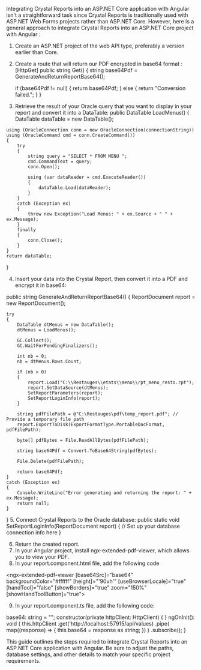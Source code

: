 Integrating Crystal Reports into an ASP.NET Core application with Angular isn't a straightforward task since Crystal Reports is traditionally used with ASP.NET Web Forms projects rather than ASP.NET Core. However, here is a general approach to integrate Crystal Reports into an ASP.NET Core project with Angular :
1.	Create an ASP.NET project of the web API type, preferably a version earlier than Core.
2.	Create a route that will return our PDF encrypted in base64 format :
[HttpGet]
public string Get()
{
    string base64Pdf = GenerateAndReturnReportBase64();

    if (base64Pdf != null)
    {
        return base64Pdf;
    }
    else
    {
        return "Conversion failed.";
    }
}
3.	 Retrieve the result of your Oracle query that you want to display in your report and convert it into a DataTable:
public DataTable LoadMenus()
{
    DataTable dataTable = new DataTable();

    using (OracleConnection conn = new OracleConnection(connectionString))
    using (OracleCommand cmd = conn.CreateCommand())
    {
        try
        {
            string query = "SELECT * FROM MENU ";
            cmd.CommandText = query;
            conn.Open();

            using (var dataReader = cmd.ExecuteReader())
            {
                dataTable.Load(dataReader);
            }
        }
        catch (Exception ex)
        {
            throw new Exception("Load Menus: " + ex.Source + " " + ex.Message);
        }
        finally
        {
            conn.Close();
        }
    }
    return dataTable;
}

4.	Insert your data into the Crystal Report, then convert it into a PDF and encrypt it in base64:

public string GenerateAndReturnReportBase64()
{
    ReportDocument report = new ReportDocument();

    try
    {
        DataTable dtMenus = new DataTable();
        dtMenus = LoadMenus();

        GC.Collect();
        GC.WaitForPendingFinalizers();

        int nb = 0;
        nb = dtMenus.Rows.Count;

        if (nb > 0)
        {
            report.Load("C:\\Restauges\\etats\\menu\\rpt_menu_resto.rpt");
            report.SetDataSource(dtMenus);
            SetReportParameters(report);
            SetReportLoginInfo(report);
        }

        string pdfFilePath = @"C:\Restauges\pdf\temp_report.pdf"; // Provide a temporary file path
        report.ExportToDisk(ExportFormatType.PortableDocFormat, pdfFilePath);

        byte[] pdfBytes = File.ReadAllBytes(pdfFilePath);

        string base64Pdf = Convert.ToBase64String(pdfBytes);

        File.Delete(pdfFilePath);

        return base64Pdf;
    }
    catch (Exception ex)
    {
        Console.WriteLine("Error generating and returning the report: " + ex.Message);
        return null;
    }
}
5.	Connect Crystal Reports to the Oracle database:
public static void SetReportLoginInfo(ReportDocument report) {
    // Set up your database connection info here
}

6.	Return the created report.
7.	In your Angular project, install ngx-extended-pdf-viewer, which allows you to view your PDF.
8.	In your report.component.html file, add the following code

  <ngx-extended-pdf-viewer [base64Src]="base64"
                         backgroundColor="#ffffff"
                         [height]="'90vh'"
                         [useBrowserLocale]="true"
                         [handTool]="false"
                         [showBorders]="true"
                         zoom="150%"
                         [showHandToolButton]="true">
</ngx-extended-pdf-viewer>

9.	In your report.component.ts file, add the following code:

base64: string = "";
constructor(private httpClient: HttpClient) { }
ngOnInit(): void {
  this.httpClient
    .get('http://localhost:57915/api/values)
    .pipe(
      map((response) => {
        this.base64 = response as string;
      })
    )
    .subscribe();
}

This guide outlines the steps required to integrate Crystal Reports into an ASP.NET Core application with Angular. Be sure to adjust the paths, database settings, and other details to match your specific project requirements.
